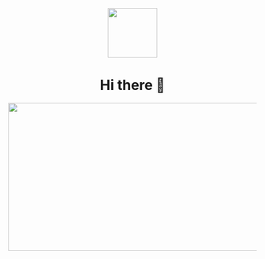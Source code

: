 <div id="header" align="center">
  <img src="https://media.giphy.com/media/6LTJ4inRqlvmxtbLuV/giphy.gif" width="100"/>
  
  <h1>
  Hi there 👋
  </h1>
</div>

<div align="center">
  <img src="https://media.giphy.com/media/YRMb6dd7zprS00JdGZ/giphy.gif" width="600" height="300"/>
</div>
<!-- <div align="center">
  <img src="https://media.giphy.com/media/NKEt9elQ5cR68/giphy.gif" width="600" height="300"/>
</div>
-->

<!--
**Mykhailiuk66/Mykhailiuk66** is a ✨ _special_ ✨ repository because its `README.md` (this file) appears on your GitHub profile.

Here are some ideas to get you started:

- 🔭 I’m currently working on ...
- 🌱 I’m currently learning ...
- 👯 I’m looking to collaborate on ...
- 🤔 I’m looking for help with ...
- 💬 Ask me about ...
- 📫 How to reach me: ...
- 😄 Pronouns: ...
- ⚡ Fun fact: ...
-->
